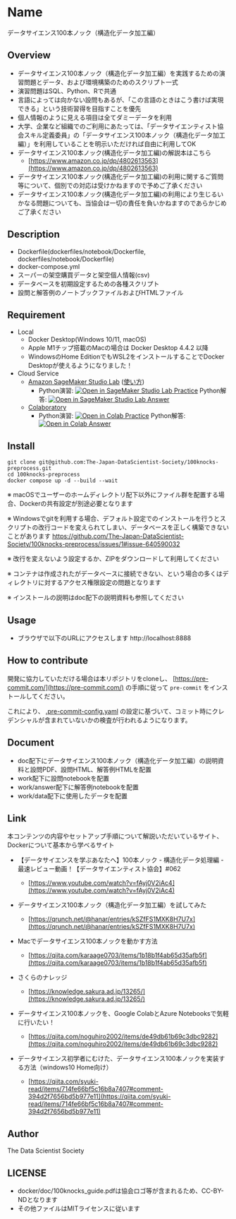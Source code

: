 Name
====
データサイエンス100本ノック（構造化データ加工編）

## Overview
- データサイエンス100本ノック（構造化データ加工編）を実践するための演習問題とデータ、および環境構築のためのスクリプト一式
- 演習問題はSQL、Python、Rで共通
- 言語によっては向かない設問もあるが、「この言語のときはこう書けば実現できる」という技術習得を目指すことを優先
- 個人情報のように見える項目は全てダミーデータを利用
- 大学、企業など組織でのご利用にあたっては、「データサイエンティスト協会スキル定義委員」の「データサイエンス100本ノック（構造化データ加工編）」を利用していることを明示いただければ自由に利用してOK
- データサイエンス100本ノック(構造化データ加工編)の解説本はこちら
  - [https://www.amazon.co.jp/dp/4802613563](https://www.amazon.co.jp/dp/4802613563)
- データサイエンス100本ノック(構造化データ加工編)の利用に関するご質問等について、個別での対応は受けかねますので予めご了承ください
- データサイエンス100本ノック(構造化データ加工編)の利用により生じるいかなる問題についても、当協会は一切の責任を負いかねますのであらかじめご了承ください

## Description
- Dockerfile(dockerfiles/notebook/Dockerfile, dockerfiles/notebook/Dockerfile)
- docker-compose.yml
- スーパーの架空購買データと架空個人情報(csv)
- データベースを初期設定するための各種スクリプト
- 設問と解答例のノートブックファイルおよびHTMLファイル

## Requirement
- Local
  - Docker Desktop(Windows 10/11, macOS)
  - Apple M1チップ搭載のMacの場合は Docker Desktop 4.4.2 以降
  - WindowsのHome EditionでもWSL2をインストールすることでDocker Desktopが使えるようになりました！
- Cloud Service
  - [Amazon SageMaker Studio Lab](https://studiolab.sagemaker.aws/) ([使い方](https://github.com/aws-sagemaker-jp/awesome-studio-lab-jp/blob/main/README_usage.md))
    - Python演習: [![Open in SageMaker Studio Lab Practice](https://studiolab.sagemaker.aws/studiolab.svg)](https://studiolab.sagemaker.aws/import/github/The-Japan-DataScientist-Society/100knocks-preprocess/blob/master/docker/work/preprocess_knock_Python.ipynb) Python解答: [![Open in SageMaker Studio Lab Answer](https://studiolab.sagemaker.aws/studiolab.svg)](https://studiolab.sagemaker.aws/import/github/The-Japan-DataScientist-Society/100knocks-preprocess/blob/master/docker/work/answer/ans_preprocess_knock_Python.ipynb)
  - [Colaboratory](https://colab.research.google.com/)
    - Python演習: [![Open in Colab Practice](https://colab.research.google.com/assets/colab-badge.svg)](https://colab.research.google.com/github/The-Japan-DataScientist-Society/100knocks-preprocess/blob/master/docker/work/preprocess_knock_Python.ipynb) Python解答: [![Open in Colab Answer](https://colab.research.google.com/assets/colab-badge.svg)](https://colab.research.google.com/github/The-Japan-DataScientist-Society/100knocks-preprocess/blob/master/docker/work/answer/ans_preprocess_knock_Python.ipynb)

## Install
```shell
git clone git@github.com:The-Japan-DataScientist-Society/100knocks-preprocess.git
cd 100knocks-preprocess
docker compose up -d --build --wait
```

※ macOSでユーザーのホームディレクトリ配下以外にファイル群を配置する場合、Dockerの共有設定が別途必要となります

※ Windowsでgitを利用する場合、デフォルト設定でのインストールを行うとスクリプトの改行コードを変えられてしまい、データベースを正しく構築できないことがあります https://github.com/The-Japan-DataScientist-Society/100knocks-preprocess/issues/1#issue-640590032

※ 改行を変えないよう設定するか、ZIPをダウンロードして利用してください

※ コンテナは作成されたがデータベースに接続できない、という場合の多くはディレクトリに対するアクセス権限設定の問題となります

※ インストールの説明はdoc配下の説明資料も参照してください

## Usage
- ブラウザで以下のURLにアクセスします
http://localhost:8888

## How to contribute
開発に協力していただける場合は本リポジトリをcloneし、 [https://pre-commit.com/](https://pre-commit.com/) の手順に従って `pre-commit` をインストールしてください。

これにより、 [.pre-commit-config.yaml](.pre-commit-config.yaml) の設定に基づいて、コミット時にクレデンシャルが含まれていないかの検査が行われるようになります。

## Document
- doc配下にデータサイエンス100本ノック（構造化データ加工編）の説明資料と設問PDF、設問HTML、解答例HTMLを配置
- work配下に設問notebookを配置
- work/answer配下に解答例notebookを配置
- work/data配下に使用したデータを配置

## Link
本コンテンツの内容やセットアップ手順について解説いただいているサイト、Dockerについて基本から学べるサイト

- 【データサイエンスを学ぶあなたへ】100本ノック - 構造化データ処理編 - 最速レビュー動画！【データサイエンティスト協会】#062
  - [https://www.youtube.com/watch?v=fAyj0V2iAc4](https://www.youtube.com/watch?v=fAyj0V2iAc4)

- データサイエンス100本ノック（構造化データ加工編）を試してみた
  - [https://qrunch.net/@hanar/entries/kSZfFS1MXK8H7U7x](https://qrunch.net/@hanar/entries/kSZfFS1MXK8H7U7x)

- Macでデータサイエンス100本ノックを動かす方法
  - [https://qiita.com/karaage0703/items/1b18b1f4ab65d35afb5f](https://qiita.com/karaage0703/items/1b18b1f4ab65d35afb5f)

- さくらのナレッジ
  - [https://knowledge.sakura.ad.jp/13265/](https://knowledge.sakura.ad.jp/13265/)

- データサイエンス100本ノックを、Google ColabとAzure Notebooksで気軽に行いたい！
  - [https://qiita.com/noguhiro2002/items/de49db61b69c3dbc9282](https://qiita.com/noguhiro2002/items/de49db61b69c3dbc9282)

- データサイエンス初学者にむけた、データサイエンス100本ノックを実装する方法（windows10 Home向け）
  - [https://qiita.com/syuki-read/items/714fe66bf5c16b8a7407#comment-394d2f7656bd5b977e11](https://qiita.com/syuki-read/items/714fe66bf5c16b8a7407#comment-394d2f7656bd5b977e11)

## Author
The Data Scientist Society

## LICENSE
- docker/doc/100knocks_guide.pdfは協会ロゴ等が含まれるため、CC-BY-NDとなります
- その他ファイルはMITライセンスに従います
